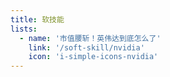 ```yaml
---
title: 软技能
lists:
  - name: '市值腰斩！英伟达到底怎么了'
    link: '/soft-skill/nvidia'
    icon: 'i-simple-icons-nvidia'
---
```



<ColumnTimeLine :lists="frontmatter.lists"/>
